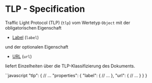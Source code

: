 # TLP - Specification

Traffic Light Protocol (TLP) (`tlp`) vom Wertetyp `Object` mit der obligatorischen Eigenschaft

* [Label](document/distribution/tlp/label-spec.de.md) (`label`)

und der optionalen Eigenschaft

* [URL](document/distribution/tlp/url-spec.de.md) (`url`)

liefert Einzelheiten über die TLP-Klassifizierung des Dokuments.

``javascript
"tlp": {
  // ...
  "properties": {
    "label": {
      // ...
    },
    "url": {
      // ...
    }
  }
}
```
